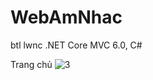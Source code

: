 # WebAmNhac
btl lwnc .NET Core MVC 6.0, C#

Trang chủ
![3](https://github.com/vanphatdevjz/WebAmNhac/assets/110846341/ec1aef41-0516-4eba-8023-4bde9c2ad0c9)
